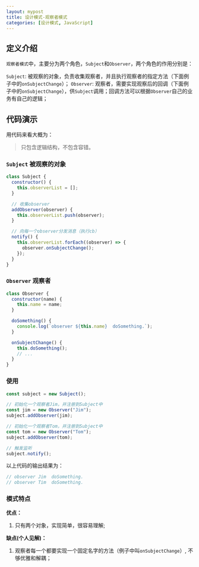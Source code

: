 ```yaml
---
layout: mypost
title: 设计模式-观察者模式
categories: [设计模式, JavaScript]
---
```


## 定义介绍

`观察者模式`中，主要分为两个角色，`Subject`和`Observer`，两个角色的作用分别是：

`Subject`: 被观察的对象，负责收集观察者，并且执行观察者的指定方法（下面例子中的`onSubjectChange`）；
`Observer`: 观察者，需要实现观察后的回调（下面例子中的`onSubjectChange`），供`Subject`调用；回调方法可以根据`Observer`自己的业务有自己的逻辑；

## 代码演示

用代码来看大概为：

> 只包含逻辑结构，不包含容错。

### `Subject` 被观察的对象

```javascript
class Subject {
  constructor() {
    this.observerList = [];
  }

  // 收集observer
  addObserver(observer) {
    this.observerList.push(observer);
  }

  // 向每一个observer分发消息（执行cb）
  notify() {
    this.observerList.forEach((observer) => {
      observer.onSubjectChange();
    });
  }
}
```

### `Observer` 观察者

```javascript
class Observer {
  constructor(name) {
    this.name = name;
  }

  doSomething() {
    console.log(`observer ${this.name}  doSomething.`);
  }

  onSubjectChange() {
    this.doSomething();
    // ...
  }
}
```

### 使用

```javascript
const subject = new Subject();

// 初始化一个观察者Jim，并注册到Subject中
const jim = new Observer("Jim");
subject.addObserver(jim);

// 初始化一个观察者Tom，并注册到Subject中
const tom = new Observer("Tom");
subject.addObserver(tom);

// 触发监听
subject.notify();
```

以上代码的输出结果为：

```javascript
// observer Jim  doSomething.
// observer Tim  doSomething.
```

### 模式特点

**优点：**

1. 只有两个对象，实现简单，很容易理解;

**缺点(个人见解)：**

1. 观察者每一个都要实现一个固定名字的方法（例子中叫`onSubjectChange`）, 不够优雅和解耦；
